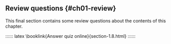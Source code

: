 
<!-- Commenting out this until we have summaries for all chapters!
## Chapter summary

This chapter introduced the role of data structures and algorithms in computer science and software development.
Through simple examples, we demonstrated how choosing the right data structure or algorithm can (greatly) enhance the performance and efficiency of programs.
We covered important concepts such as _abstract data types_ and provided an overview of the main categories of data structures discussed in the book: ordered sequences, trees, sets, maps, and graphs.

We also introduced _algorithm analysis_ and explained how asymptotic notation helps us compare the efficiency of different approaches.
To support all readers, the chapter included a brief review of essential mathematical tools and basic programming concepts needed to understand and implement algorithms effectively.

In the following chapter, we delve deeper into the formal analysis of algorithms, focusing on systematic methods to compare time and space complexity across various solutions.
-->


## Review questions {#ch01-review}

This final section contains some review questions about the contents of this chapter.

:::::: latex
\booklink{Answer quiz online}{section-1.8.html}
::::::
